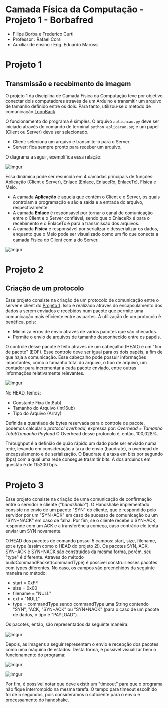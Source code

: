 # Camada Física da Computação - Projeto 1 - Borbafred
- Filipe Borba e Frederico Curti
- Professor : Rafael Corsi
- Auxiliar de ensino : Eng. Eduardo Marossi

# Projeto 1

## Transmissão e recebimento de imagem


O projeto 1 da disciplina de Camada Física da Computação teve por objetivo conectar dois computadores através de um Arduino e transmitir um arquivo de tamanho definido entre os dois. Para tanto, utilizou-se o método de comunicação [LoopBack](https://github.com/Insper/Camada-Fisica-Computacao/wiki/Hardware---Comunica%C3%A7%C3%A3o-modo-LoopBack).


O funcionamento do programa é simples. O arquivo `aplicacao.py` deve ser iniciado através do comando de terminal `python aplicacao.py`; e um papel (Client ou Server) deve ser selecionado.

* Client: seleciona um arquivo e transmite-o para o Server.
* Server: fica sempre pronto para receber um arquivo.

O diagrama a seguir, exemplifica essa relação:  
 
![Imgur](http://i.imgur.com/Bd5pbHv.png)  

Essa dinâmica pode ser resumida em 4 camadas principais de funções: Aplicação (Client e Server), Enlace (Enlace, EnlaceRx, EnlaceTx), Física e Meio. 
* A camada **Aplicação** é aquela que contém o Client e o Server, os quais controlam a programação e são a saída e a entrada do arquivo, respectivamente. 
* A camada **Enlace** é responsável por tornar o canal de comunicação entre o Client e o Server confiável, sendo que o EnlaceRx é para o recebimento e o EnlaceTx é para a transmissão dos arquivos. 
* A camada **Física** é responsável por serializar e desserializar os dados, enquanto que o Meio pode ser visualizado como um fio que conecta a camada Física do Client com a do Server.  

![Imgur](http://i.imgur.com/KGbC4er.png?1)

# Projeto 2

## Criação de um protocolo

Esse projeto consiste na criação de um protocolo de comunicação entre o server e client do [Projeto 1](https://github.com/filipefborba/camadafisica2017-2/wiki/Projeto-1). Isso é realizado através do encapsulamento dos dados a serem enviados e recebidos num pacote que permite uma comunicação mais eficiente entre as partes.
A utilização de um protocolo é benéfica, pois:
* Minimiza erros de envio através de vários pacotes que são checados.
* Permite o envio de arquivos de tamanho desconhecido entre os papéis.

O controle desse pacote é feito através de um cabeçalho (HEAD) e um "fim de pacote" (EOF). Esse controle deve ser igual para os dois papéis, a fim de que haja a comunicação. Esse cabeçalho pode possuir informações importantes, como o tamanho total do arquivo, o tipo de arquivo, um contador para incrementar a cada pacote enviado, entre outras informações relativamente relevantes.

![Imgur](http://i.imgur.com/j4LqFLv.png)

No HEAD, temos:
* Constante Fixa (Int8ub)
* Tamanho do Arquivo (Int16ub)
* Tipo do Arquivo (Array)

Definida a quantiade de bytes reservada para o controle de pacote, podemos calcular o *protocol overhead*, expressa por:
*Overhead = Tamanho Total/Tamanho Payload*
O Overhead desse protocolo é, então, 100,028%.

Throughput é a definião de quão rápido um dado pode ser enviado numa rede, levando em consideração a taxa de envio (baudrate), o overhead de encapsulamento e de serialização. O Baudrate é a taxa em bits por segundo (bps) com a qual uma rede consegue trasmitir bits. A dos arduínos em questão é de 115200 bps.

# Projeto 3

Esse projeto consiste na criação de uma comunicação de confirmação entre o servidor e cliente ("_handshake_"). O Handshake implementado consiste no envio de um pacote "SYN" do cliente, que é respondido pelo servidor por um "SYN+ACK" em caso de sucesso de comunicação ou um "SYN+NACK" em caso de falha. Por fim, se o cliente recebe o SYN+ACK, responde com um ACK e a transferência começa, caso contrário ele tenta enviar um SYN novamente.

O HEAD dos pacotes de comando possui 5 campos: start, size, filename, ext e type (assim como o HEAD do projeto 2!). Os pacotes SYN, ACK, SYN+ACK e SYN+NACK são construídos da mesma forma, porém, seu "type" é diferente. Através do método buildCommandPacket(commandType) é possível construir esses pacotes com types diferentes. No caso, os campos são preenchidos da seguinte maneira no método:
* start = 0xFF
* size = 0x00
* filename = "NULL"
* ext = "NULL"
* type = commandType
sendo commandType uma String contendo "SYN", "ACK, "SYN+ACK" ou "SYN+NACK" (para o caso de um pacote de dados, o tipo é "PAYLOAD").

Os pacotes, então, são representados da seguinte maneira:

![Imgur](http://i.imgur.com/MWvPV7e.jpg)

Depois, as imagens a seguir representam o envio e recepção dos pacotes como uma máquina de estados. Desta forma, é possível visualizar bem o funcionamento do programa:

![Imgur](http://i.imgur.com/yjJItZf.jpg)

![Imgur](http://i.imgur.com/jkEcQQJ.jpg)

Por fim, é possível notar que deve existir um "timeout" para que o programa não fique interrompido na mesma tarefa. O tempo para timeout escolhido foi de 5 segundos, pois consideramos o suficiente para o envio e processamento do handshake.
